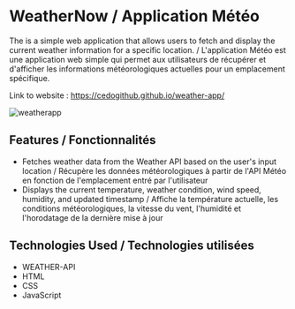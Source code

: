 # WeatherNow / Application Météo

The is a simple web application that allows users to fetch and display the current weather information for a specific location. / L'application Météo est une application web simple qui permet aux utilisateurs de récupérer et d'afficher les informations météorologiques actuelles pour un emplacement spécifique.

Link to website : https://cedogithub.github.io/weather-app/

![weatherapp](https://github.com/cedogithub/weather-app/assets/39746523/588334aa-f3ca-4c5b-985d-84eccf0280bd)


## Features / Fonctionnalités

- Fetches weather data from the Weather API based on the user's input location / Récupère les données météorologiques à partir de l'API Météo en fonction de l'emplacement entré par l'utilisateur
- Displays the current temperature, weather condition, wind speed, humidity, and updated timestamp / Affiche la température actuelle, les conditions météorologiques, la vitesse du vent, l'humidité et l'horodatage de la dernière mise à jour

## Technologies Used / Technologies utilisées
- WEATHER-API
- HTML
- CSS
- JavaScript

